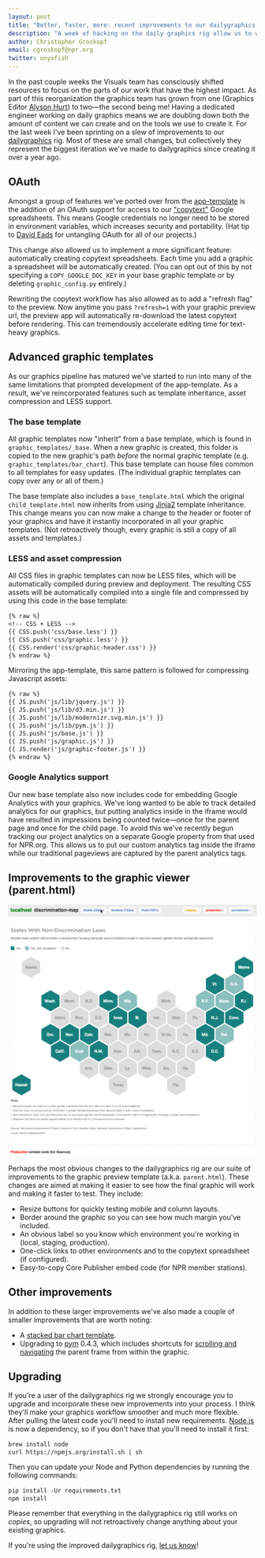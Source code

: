 ```yaml
---
layout: post
title: "Better, faster, more: recent improvements to our dailygraphics rig"
description: "A week of hacking on the daily graphics rig allow us to work faster and with more flexible components."
author: Christopher Groskopf
email: cgroskopf@npr.org
twitter: onyxfish
---
```


In the past couple weeks the Visuals team has consciously shifted resources to focus on the parts of our work that have the highest impact. As part of this reorganization the graphics team has grown from one (Graphics Editor [Alyson Hurt](https://twitter.com/alykat)) to two&mdash;the second being me! Having a dedicated engineer working on daily graphics means we are doubling down both the amount of content we can create and on the tools we use to create it. For the last week I've been sprinting on a slew of improvements to our [dailygraphics](https://github.com/nprapps/dailygraphics) rig. Most of these are small changes, but collectively they represent the biggest iteration we've made to dailygraphics since creating it over a year ago.

## OAuth

Amongst a group of features we've ported over from the [app-template](https://github.com/nprapps/app-template) is the addition of an OAuth support for access to our ["copytext"](https://github.com/nprapps/dailygraphics#connecting-to-a-google-spreadsheet) Google spreadsheets. This means Google credentials no longer need to be stored in environment variables, which increases security and portability. (Hat tip to [David Eads](https://twitter.com/eads) for untangling OAuth for all of our projects.)

This change also allowed us to implement a more significant feature: automatically creating copytext spreadsheets. Each time you add a graphic a spreadsheet will be automatically created. (You can opt out of this by not specifying a ``COPY_GOOGLE_DOC_KEY`` in your base graphic template or by deleting ``graphic_config.py`` entirely.)

Rewriting the copytext workflow has also allowed as to add a "refresh flag" to the preview. Now anytime you pass ``?refresh=1`` with your graphic preview url, the preview app will automatically re-download the latest copytext before rendering. This can tremendously accelerate editing time for text-heavy graphics.

## Advanced graphic templates

As our graphics pipeline has matured we've started to run into many of the same limitations that prompted development of the app-template. As a result, we've reincorporated features such as template inheritance, asset compression and LESS support.

### The base template

All graphic templates now "inherit" from a base template, which is found in ``graphic_templates/_base``. When a new graphic is created, this folder is copied to the new graphic's path *before* the normal graphic template (e.g. ``graphic_templates/bar_chart``). This base template can house files common to all templates for easy updates. (The individual graphic templates can copy over any or all of them.)

The base template also includes a ``base_template.html`` which the original ``child_template.html`` now inherits from using [Jinja2](http://jinja.pocoo.org/docs/dev/) template inheritance. This change means you can now make a change to the header or footer of your graphics and have it instantly incorporated in all your graphic templates. (Not retroactively though, every graphic is still a copy of all assets and templates.)

### LESS and asset compression

All CSS files in graphic templates can now be LESS files, which will be automatically compiled during preview and deployment. The resulting CSS assets will be automatically compiled into a single file and compressed by using this code in the base template:

```
{% raw %}
<!-- CSS + LESS -->
{{ CSS.push('css/base.less') }}
{{ CSS.push('css/graphic.less') }}
{{ CSS.render('css/graphic-header.css') }}
{% endraw %}
```

Mirroring the app-template, this same pattern is followed for compressing Javascript assets:

```
{% raw %}
{{ JS.push('js/lib/jquery.js') }}
{{ JS.push('js/lib/d3.min.js') }}
{{ JS.push('js/lib/modernizr.svg.min.js') }}
{{ JS.push('js/lib/pym.js') }}
{{ JS.push('js/base.js') }}
{{ JS.push('js/graphic.js') }}
{{ JS.render('js/graphic-footer.js') }}
{% endraw %}
```

### Google Analytics support

Our new base template also now includes code for embedding Google Analytics with your graphics. We've long wanted to be able to track detailed analytics for our graphics, but putting analytics inside in the iframe would have resulted in impressions being counted twice&mdash;once for the parent page and once for the child page. To avoid this we've recently begun tracking our project analytics on a separate Google property from that used for NPR.org. This allows us to put our custom analytics tag inside the iframe while our traditional pageviews are captured by the parent analytics tags.

## Improvements to the graphic viewer (parent.html)

<img src="/img/posts/dailygraphics-parent.gif">

Perhaps the most obvious changes to the dailygraphics rig are our suite of improvements to the graphic preview template (a.k.a. ``parent.html``). These changes are aimed at making it easier to see how the final graphic will work and making it faster to test. They include:

* Resize buttons for quickly testing mobile and column layouts.
* Border around the graphic so you can see how much margin you've included.
* An obvious label so you know which environment you're working in (local, staging, production).
* One-click links to other environments and to the copytext spreadsheet (if configured).
* Easy-to-copy Core Publisher embed code (for NPR member stations).

## Other improvements

In addition to these larger improvements we've also made a couple of smaller improvements that are worth noting:

* A [stacked bar chart template](https://github.com/nprapps/dailygraphics/tree/master/graphic_templates/stacked_bar_chart).
* Upgrading to [pym](http://blog.apps.npr.org/pym.js/) 0.4.3, which includes shortcuts for [scrolling and navigating](http://blog.apps.npr.org/pym.js/#example-navigation) the parent frame from within the graphic.

## Upgrading

If you're a user of the dailygraphics rig we strongly encourage you to upgrade and incorporate these new improvements into your process. I think they'll make your graphics workflow smoother and much more flexible. After pulling the latest code you'll need to install new requirements. [Node.js](https://nodejs.org/) is now a dependency, so if you don't have that you'll need to install it first:

```
brew install node
curl https://npmjs.org/install.sh | sh
```

Then you can update your Node and Python dependencies by running the following commands:

```
pip install -Ur requirements.txt
npm install
```

Please remember that everything in the dailygraphics rig still works on *copies*, so upgrading will not retroactively change anything about your existing graphics.

If you're using the improved dailygraphics rig, [let us know](mailto:nprapps@npr.org)!
